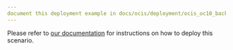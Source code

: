 ```yaml
---
document this deployment example in docs/ocis/deployment/ocis_oc10_backend.md
---
```


Please refer to [our documentation](https://owncloud.github.io/ocis/deployment/owncloud10_with_oc_web/)
for instructions on how to deploy this scenario.
